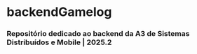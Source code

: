 # backendGamelog
### Repositório dedicado ao backend da A3 de Sistemas Distribuídos e Mobile | 2025.2
